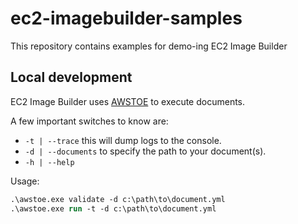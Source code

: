 # ec2-imagebuilder-samples

This repository contains examples for demo-ing EC2 Image Builder

## Local development

EC2 Image Builder uses [AWSTOE](https://docs.aws.amazon.com/imagebuilder/latest/userguide/image-builder-component-manager-local.html) to execute documents. 

A few important switches to know are:

- `-t | --trace` this will dump logs to the console.
- `-d | --documents` to specify the path to your document(s).
- `-h | --help` 

Usage:

```ps
.\awstoe.exe validate -d c:\path\to\document.yml
.\awstoe.exe run -t -d c:\path\to\document.yml
```